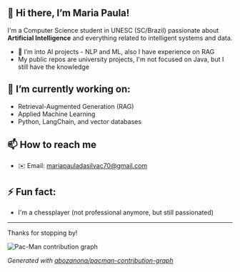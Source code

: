 ## 👋 Hi there, I’m Maria Paula!
  I'm a Computer Science student in UNESC (SC/Brazil) passionate about **Artificial Intelligence** and everything related to intelligent systems and data.
  - 👀 I’m into AI projects - NLP and ML, also I have experience on RAG
  - My public repos are university projects, I'm not focused on Java, but I still have the knowledge
  
## 🌱 I’m currently working on:
  - Retrieval-Augmented Generation (RAG)
  - Applied Machine Learning
  - Python, LangChain, and vector databases
  
## 📫 How to reach me
  - ✉️ Email: [mariapauladasilvac70@gmail.com](mailto:mariapauladasilvac70@gmail.com)
    
## ⚡ Fun fact: 
  - I'm a chessplayer (not professional anymore, but still passionated)

---
Thanks for stopping by! 

<picture>
  <source media="(prefers-color-scheme: dark)" srcset="https://raw.githubusercontent.com/MariaPaulaCardoso/MariaPaulaCardoso/output/pacman-contribution-graph-dark.svg">
  <source media="(prefers-color-scheme: light)" srcset="https://raw.githubusercontent.com/MariaPaulaCardoso/MariaPaulaCardoso/output/pacman-contribution-graph.svg">
  <img alt="Pac-Man contribution graph" src="https://raw.githubusercontent.com/MariaPaulaCardoso/MariaPaulaCardoso/output/pacman-contribution-graph.svg">
</picture>

_Generated with [abozanona/pacman-contribution-graph](https://abozanona.github.io/pacman-contribution-graph/)_
